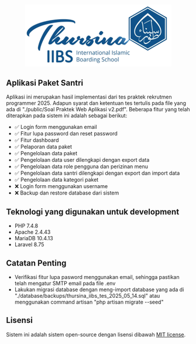<p align="center"><img src="./public/images/logo_long.png" width="400"></p>

## Aplikasi Paket Santri

Aplikasi ini merupakan hasil implementasi dari tes praktek rekrutmen programmer 2025. Adapun syarat dan ketentuan tes tertulis pada file yang ada di "./public/Soal Praktek Web Aplikasi v2.pdf". Beberapa fitur yang telah diterapkan pada sistem ini adalah sebagai berikut:

- ✅ Login form menggunakan email
- ✅ Fitur lupa password dan reset password
- ✅ Fitur dashboard
- ✅ Pelaporan data paket
- ✅ Pengelolaan data paket
- ✅ Pengelolaan data user dilengkapi dengan export data
- ✅ Pengelolaan data role pengguna dan perizinan menu
- ✅ Pengelolaan data santri dilengkapi dengan export dan import data
- ✅ Pengelolaan data kategori paket
- ❌ Login form menggunakan username
- ❌ Backup dan restore database dari sistem

## Teknologi yang digunakan untuk development
- PHP 7.4.8
- Apache 2.4.43
- MariaDB 10.4.13
- Laravel 8.75

## Catatan Penting
- Verifikasi fitur lupa pasword menggunakan email, sehingga pastikan telah mengatur SMTP email pada file .env
- Lakukan migrasi database dengan meng-import database yang ada di "./database/backups/thursina_iibs_tes_2025_05_14.sql" atau menggunakan command artisan "php artisan migrate --seed"

## Lisensi

Sistem ini adalah sistem open-source dengan lisensi dibawah [MIT license](https://opensource.org/licenses/MIT).
